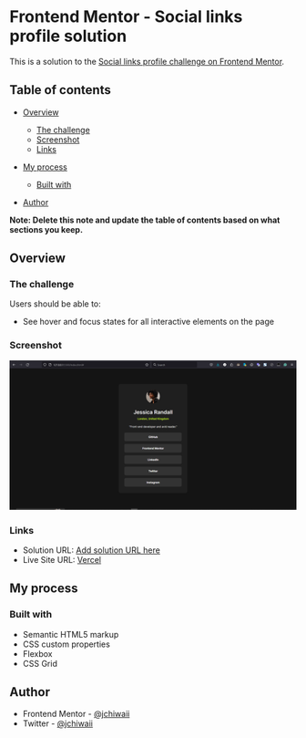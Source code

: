 # Frontend Mentor - Social links profile solution

This is a solution to the [Social links profile challenge on Frontend Mentor](https://www.frontendmentor.io/challenges/social-links-profile-UG32l9m6dQ).

## Table of contents

- [Overview](#overview)
  - [The challenge](#the-challenge)
  - [Screenshot](#screenshot)
  - [Links](#links)
- [My process](#my-process)

  - [Built with](#built-with)

- [Author](#author)

**Note: Delete this note and update the table of contents based on what sections you keep.**

## Overview

### The challenge

Users should be able to:

- See hover and focus states for all interactive elements on the page

### Screenshot

![](./assets/screenshot/snap.PNG)

### Links

- Solution URL: [Add solution URL here](https://www.frontendmentor.io/solutions/responsive-social-links-profile-using-vanilla-css-v63ItiZmRx)
- Live Site URL: [Vercel](https://social-links-profile-two-mu.vercel.app/)

## My process

### Built with

- Semantic HTML5 markup
- CSS custom properties
- Flexbox
- CSS Grid

## Author

- Frontend Mentor - [@jchiwaii](https://www.frontendmentor.io/profile/jchiwaii)
- Twitter - [@jchiwaii](https://twitter.com/jchiwaii)
